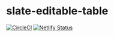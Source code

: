 # slate-editable-table

[![CircleCI](https://circleci.com/gh/bokuweb/slate-editable-table/tree/master.svg?style=svg)](https://circleci.com/gh/bokuweb/slate-editable-table/tree/master) [![Netlify Status](https://api.netlify.com/api/v1/badges/38cf0525-13bf-4e03-827b-5cd3d9d452a3/deploy-status)](https://app.netlify.com/sites/jolly-fermi-6a0c28/deploys)

